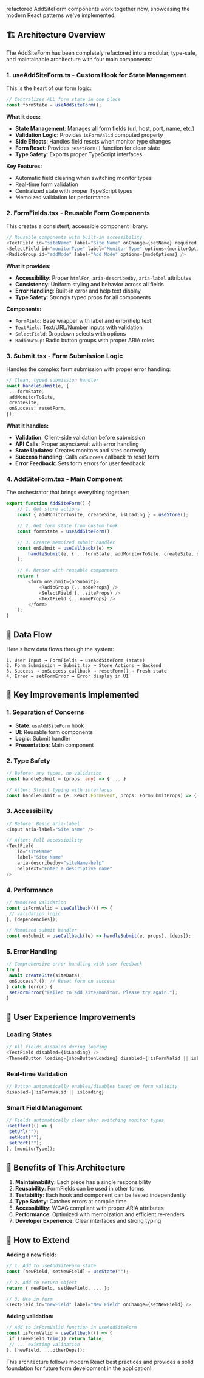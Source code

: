 refactored AddSiteForm components work together now, showcasing the modern React patterns we've implemented.

## 🏗️ Architecture Overview

The AddSiteForm has been completely refactored into a modular, type-safe, and maintainable architecture with four main components:

### 1. **useAddSiteForm.ts** - Custom Hook for State Management

This is the heart of our form logic:

```typescript
// Centralizes ALL form state in one place
const formState = useAddSiteForm();
```

**What it does:**

- **State Management**: Manages all form fields (url, host, port, name, etc.)
- **Validation Logic**: Provides `isFormValid` computed property
- **Side Effects**: Handles field resets when monitor type changes
- **Form Reset**: Provides `resetForm()` function for clean slate
- **Type Safety**: Exports proper TypeScript interfaces

**Key Features:**

- Automatic field clearing when switching monitor types
- Real-time form validation
- Centralized state with proper TypeScript types
- Memoized validation for performance

### 2. **FormFields.tsx** - Reusable Form Components

This creates a consistent, accessible component library:

```typescript
// Reusable components with built-in accessibility
<TextField id="siteName" label="Site Name" onChange={setName} required />
<SelectField id="monitorType" label="Monitor Type" options={monitorOptions} />
<RadioGroup id="addMode" label="Add Mode" options={modeOptions} />
```

**What it provides:**

- **Accessibility**: Proper `htmlFor`, `aria-describedby`, `aria-label` attributes
- **Consistency**: Uniform styling and behavior across all fields
- **Error Handling**: Built-in error and help text display
- **Type Safety**: Strongly typed props for all components

**Components:**

- `FormField`: Base wrapper with label and error/help text
- `TextField`: Text/URL/Number inputs with validation
- `SelectField`: Dropdown selects with options
- `RadioGroup`: Radio button groups with proper ARIA roles

### 3. **Submit.tsx** - Form Submission Logic

Handles the complex form submission with proper error handling:

```typescript
// Clean, typed submission handler
await handleSubmit(e, {
 ...formState,
 addMonitorToSite,
 createSite,
 onSuccess: resetForm,
});
```

**What it handles:**

- **Validation**: Client-side validation before submission
- **API Calls**: Proper async/await with error handling
- **State Updates**: Creates monitors and sites correctly
- **Success Handling**: Calls `onSuccess` callback to reset form
- **Error Feedback**: Sets form errors for user feedback

### 4. **AddSiteForm.tsx** - Main Component

The orchestrator that brings everything together:

```typescript
export function AddSiteForm() {
    // 1. Get store actions
    const { addMonitorToSite, createSite, isLoading } = useStore();

    // 2. Get form state from custom hook
    const formState = useAddSiteForm();

    // 3. Create memoized submit handler
    const onSubmit = useCallback((e) =>
        handleSubmit(e, { ...formState, addMonitorToSite, createSite, onSuccess: resetForm })
    );

    // 4. Render with reusable components
    return (
        <form onSubmit={onSubmit}>
            <RadioGroup {...modeProps} />
            <SelectField {...siteProps} />
            <TextField {...nameProps} />
        </form>
    );
}
```

## 🔄 Data Flow

Here's how data flows through the system:

```
1. User Input → FormFields → useAddSiteForm (state)
2. Form Submission → Submit.tsx → Store Actions → Backend
3. Success → onSuccess callback → resetForm() → Fresh state
4. Error → setFormError → Error display in UI
```

## 🎯 Key Improvements Implemented

### **1. Separation of Concerns**

- **State**: `useAddSiteForm` hook
- **UI**: Reusable form components
- **Logic**: Submit handler
- **Presentation**: Main component

### **2. Type Safety**

```typescript
// Before: any types, no validation
const handleSubmit = (props: any) => { ... }

// After: Strict typing with interfaces
const handleSubmit = (e: React.FormEvent, props: FormSubmitProps) => { ... }
```

### **3. Accessibility**

```typescript
// Before: Basic aria-label
<input aria-label="Site name" />

// After: Full accessibility
<TextField
    id="siteName"
    label="Site Name"
    aria-describedby="siteName-help"
    helpText="Enter a descriptive name"
/>
```

### **4. Performance**

```typescript
// Memoized validation
const isFormValid = useCallback(() => {
 // validation logic
}, [dependencies]);

// Memoized submit handler
const onSubmit = useCallback((e) => handleSubmit(e, props), [deps]);
```

### **5. Error Handling**

```typescript
// Comprehensive error handling with user feedback
try {
 await createSite(siteData);
 onSuccess?.(); // Reset form on success
} catch (error) {
 setFormError("Failed to add site/monitor. Please try again.");
}
```

## 🎨 User Experience Improvements

### **Loading States**

```typescript
// All fields disabled during loading
<TextField disabled={isLoading} />
<ThemedButton loading={showButtonLoading} disabled={!isFormValid || isLoading} />
```

### **Real-time Validation**

```typescript
// Button automatically enables/disables based on form validity
disabled={!isFormValid || isLoading}
```

### **Smart Field Management**

```typescript
// Fields automatically clear when switching monitor types
useEffect(() => {
 setUrl("");
 setHost("");
 setPort("");
}, [monitorType]);
```

## 🧪 Benefits of This Architecture

1. **Maintainability**: Each piece has a single responsibility
2. **Reusability**: FormFields can be used in other forms
3. **Testability**: Each hook and component can be tested independently
4. **Type Safety**: Catches errors at compile time
5. **Accessibility**: WCAG compliant with proper ARIA attributes
6. **Performance**: Optimized with memoization and efficient re-renders
7. **Developer Experience**: Clear interfaces and strong typing

## 🔧 How to Extend

**Adding a new field:**

```typescript
// 1. Add to useAddSiteForm state
const [newField, setNewField] = useState("");

// 2. Add to return object
return { newField, setNewField, ... };

// 3. Use in form
<TextField id="newField" label="New Field" onChange={setNewField} />
```

**Adding validation:**

```typescript
// Add to isFormValid function in useAddSiteForm
const isFormValid = useCallback(() => {
 if (!newField.trim()) return false;
 // ... existing validation
}, [newField, ...otherDeps]);
```

This architecture follows modern React best practices and provides a solid foundation for future form development in the application!
